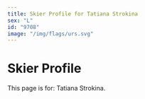 ```yaml
---
title: Skier Profile for Tatiana Strokina
sex: "L"
id: "9708"
image: "/img/flags/urs.svg" 
---
```


# Skier Profile

This page is for: Tatiana Strokina.
    